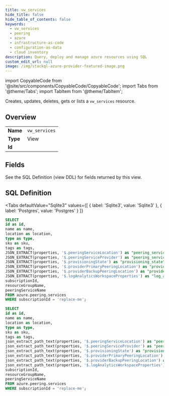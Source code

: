 ```yaml
--- 
title: vw_services
hide_title: false
hide_table_of_contents: false
keywords:
  - vw_services
  - peering
  - azure
  - infrastructure-as-code
  - configuration-as-data
  - cloud inventory
description: Query, deploy and manage azure resources using SQL
custom_edit_url: null
image: /img/stackql-azure-provider-featured-image.png
---
```


import CopyableCode from '@site/src/components/CopyableCode/CopyableCode';
import Tabs from '@theme/Tabs';
import TabItem from '@theme/TabItem';

Creates, updates, deletes, gets or lists a <code>vw_services</code> resource.

## Overview
<table><tbody>
<tr><td><b>Name</b></td><td><code>vw_services</code></td></tr>
<tr><td><b>Type</b></td><td>View</td></tr>
<tr><td><b>Id</b></td><td><CopyableCode code="azure.peering.vw_services" /></td></tr>
</tbody></table>

## Fields

See the SQL Definition (view DDL) for fields returned by this view.

## SQL Definition

<Tabs
defaultValue="Sqlite3"
values={[
{ label: 'Sqlite3', value: 'Sqlite3' },
{ label: 'Postgres', value: 'Postgres' }
]}
>
<TabItem value="Sqlite3">

```sql
SELECT
id as id,
name as name,
location as location,
type as type,
sku as sku,
tags as tags,
JSON_EXTRACT(properties, '$.peeringServiceLocation') as "peering_service_location",
JSON_EXTRACT(properties, '$.peeringServiceProvider') as "peering_service_provider",
JSON_EXTRACT(properties, '$.provisioningState') as "provisioning_state",
JSON_EXTRACT(properties, '$.providerPrimaryPeeringLocation') as "provider_primary_peering_location",
JSON_EXTRACT(properties, '$.providerBackupPeeringLocation') as "provider_backup_peering_location",
JSON_EXTRACT(properties, '$.logAnalyticsWorkspaceProperties') as "log_analytics_workspace_properties",
subscriptionId,
resourceGroupName,
peeringServiceName
FROM azure.peering.services
WHERE subscriptionId = 'replace-me';
```

</TabItem>
<TabItem value="Postgres">

```sql
SELECT
id as id,
name as name,
location as location,
type as type,
sku as sku,
tags as tags,
json_extract_path_text(properties, '$.peeringServiceLocation') as "peering_service_location",
json_extract_path_text(properties, '$.peeringServiceProvider') as "peering_service_provider",
json_extract_path_text(properties, '$.provisioningState') as "provisioning_state",
json_extract_path_text(properties, '$.providerPrimaryPeeringLocation') as "provider_primary_peering_location",
json_extract_path_text(properties, '$.providerBackupPeeringLocation') as "provider_backup_peering_location",
json_extract_path_text(properties, '$.logAnalyticsWorkspaceProperties') as "log_analytics_workspace_properties",
subscriptionId,
resourceGroupName,
peeringServiceName
FROM azure.peering.services
WHERE subscriptionId = 'replace-me';
```

</TabItem>
</Tabs>
